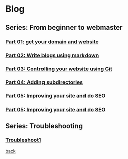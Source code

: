 # Blog
## Series: From beginner to webmaster
### [Part 01: get your domain and website](https://qqiumax.github.io/blog/get-your-github-domain/)
### [Part 02: Write blogs using markdown](https://qqiumax.github.io/blog/write-blog-using-markdown/)
### [Part 03: Controlling your website using Git](https://qqiumax.github.io/blog/controlling-using-git/)
### [Part 04: Adding subdirectories](https://qqiumax.github.io/blog/adding-directories/)
### [Part 05: Improving your site and do SEO](https://qqiumax.github.io/blog/improving-your-site/)
### [Part 05: Improving your site and do SEO](https://qqiumax.github.io/blog/making-your-site-on-engines/)

## Series: Troubleshooting
### [Troubleshoot1](https://qqiumax.github.io/blog/troubleshoot1/)

[back](https://qqiumax.github.io/home/)